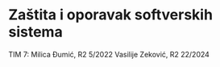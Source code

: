 # Zaštita i oporavak softverskih sistema

TIM 7:
    Milica Đumić, R2 5/2022
    Vasilije Zeković, R2 22/2024

